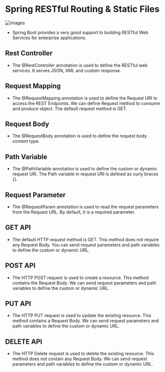 # Spring RESTful Routing & Static Files

![images](https://scotch-res.cloudinary.com/image/upload/w_1050,q_auto:good,f_auto/v1536390809/rtum7myajmkixdwpap8i.png)

- Spring Boot provides a very good support to building RESTful Web Services for enterprise applications.

## Rest Controller
- The @RestController annotation is used to define the RESTful web services. It serves JSON, XML and custom response.

## Request Mapping
- The @RequestMapping annotation is used to define the Request URI to access the REST Endpoints. We can define Request method to consume and produce object. The default request method is GET.
## Request Body
- The @RequestBody annotation is used to define the request body content type.

## Path Variable
- The @PathVariable annotation is used to define the custom or dynamic request URI. The Path variable in request URI is defined as curly braces {}.

## Request Parameter
- The @RequestParam annotation is used to read the request parameters from the Request URL. By default, it is a required parameter.

## GET API
- The default HTTP request method is GET. This method does not require any Request Body. You can send request parameters and path variables to define the custom or dynamic URL.

## POST API
- The HTTP POST request is used to create a resource. This method contains the Request Body. We can send request parameters and path variables to define the custom or dynamic URL.

## PUT API
- The HTTP PUT request is used to update the existing resource. This method contains a Request Body. We can send request parameters and path variables to define the custom or dynamic URL.

## DELETE API
- The HTTP Delete request is used to delete the existing resource. This method does not contain any Request Body. We can send request parameters and path variables to define the custom or dynamic URL.
